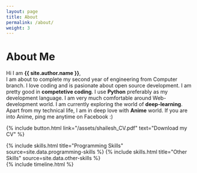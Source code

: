 ```yaml
---
layout: page
title: About
permalink: /about/
weight: 3
---
```


# **About Me**

Hi I am **{{ site.author.name }}**,<br>
I am about to complete my second year of engineering from Computer branch. I love coding and is pasionate about open source development. I am pretty good in <strong>competetive coding</strong>. I use <strong>Python</strong> preferably as my development language. I am very much comfortable around Web-development world. I am currently exploring the world of <strong>deep-learning</strong>.<br>Apart from my technical life, I am in deep love with <strong>Anime</strong> world. If you are into Anime, ping me anytime on Facebook :)

<p class="text-center">
{% include button.html link="/assets/shailesh_CV.pdf" text="Download my CV" %}
</p>

<div class="row">
{% include skills.html title="Programming Skills" source=site.data.programming-skills %}
{% include skills.html title="Other Skills" source=site.data.other-skills %}
</div>

<div class="row">
{% include timeline.html %}
</div>